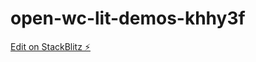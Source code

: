 # open-wc-lit-demos-khhy3f

[Edit on StackBlitz ⚡️](https://stackblitz.com/edit/open-wc-lit-demos-khhy3f)